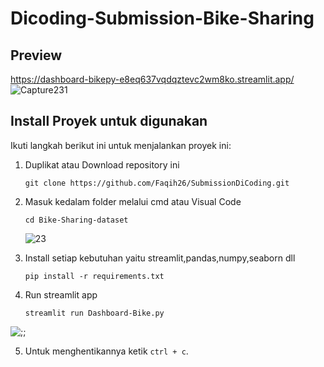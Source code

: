 # Dicoding-Submission-Bike-Sharing


## Preview
https://dashboard-bikepy-e8eq637vqdqztevc2wm8ko.streamlit.app/
![Capture231](https://github.com/Faqih26/Dicoding-Submission-Bike-Sharing/assets/74944172/68bce74d-c381-494d-8d19-8026665810e6)



## Install Proyek untuk digunakan
Ikuti langkah berikut ini untuk menjalankan proyek ini:

1. Duplikat atau Download repository ini 
   ```
   git clone https://github.com/Faqih26/SubmissionDiCoding.git
   ```

2. Masuk kedalam folder melalui cmd atau Visual Code
   ```
   cd Bike-Sharing-dataset
   ```
   ![23](https://github.com/Faqih26/Dicoding-Submission-Bike-Sharing/assets/74944172/0c50a81d-4d54-4ab7-9b31-3b3549a5225f)


3. Install setiap kebutuhan yaitu streamlit,pandas,numpy,seaborn dll
   ```
   pip install -r requirements.txt
   ```

5. Run streamlit app
   ```
   streamlit run Dashboard-Bike.py
   ```
![;;](https://github.com/Faqih26/Dicoding-Submission-Bike-Sharing/assets/74944172/743d4629-2dea-4621-87ef-a8bbb4a05a94)



5. Untuk menghentikannya ketik `ctrl + c`.

